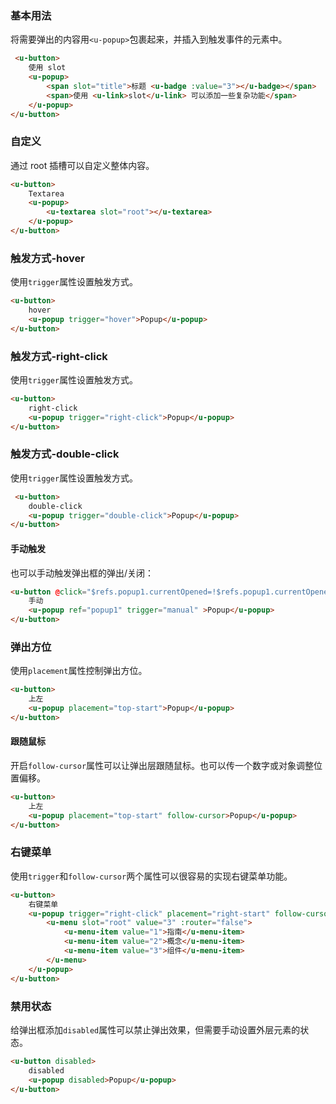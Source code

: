 ### 基本用法

将需要弹出的内容用`<u-popup>`包裹起来，并插入到触发事件的元素中。

``` html
 <u-button>
    使用 slot
    <u-popup>
        <span slot="title">标题 <u-badge :value="3"></u-badge></span>
        <span>使用 <u-link>slot</u-link> 可以添加一些复杂功能</span>
    </u-popup>
</u-button>
```

### 自定义

通过 root 插槽可以自定义整体内容。

``` html
<u-button>
    Textarea
    <u-popup>
        <u-textarea slot="root"></u-textarea>
    </u-popup>
</u-button>
```

### 触发方式-hover

使用`trigger`属性设置触发方式。

``` html
<u-button>
    hover
    <u-popup trigger="hover">Popup</u-popup>
</u-button>
```

### 触发方式-right-click

使用`trigger`属性设置触发方式。

``` html
<u-button>
    right-click
    <u-popup trigger="right-click">Popup</u-popup>
</u-button>
```

### 触发方式-double-click

使用`trigger`属性设置触发方式。

``` html
 <u-button>
    double-click
    <u-popup trigger="double-click">Popup</u-popup>
</u-button>
```

#### 手动触发

也可以手动触发弹出框的弹出/关闭：

``` html
<u-button @click="$refs.popup1.currentOpened=!$refs.popup1.currentOpened">
    手动
    <u-popup ref="popup1" trigger="manual" >Popup</u-popup>
</u-button>
```

### 弹出方位

使用`placement`属性控制弹出方位。

``` html
<u-button>
    上左
    <u-popup placement="top-start">Popup</u-popup>
</u-button>
```

#### 跟随鼠标

开启`follow-cursor`属性可以让弹出层跟随鼠标。也可以传一个数字或对象调整位置偏移。

``` html
<u-button>
    上左
    <u-popup placement="top-start" follow-cursor>Popup</u-popup>
</u-button>

```

### 右键菜单

使用`trigger`和`follow-cursor`两个属性可以很容易的实现右键菜单功能。

``` html
<u-button>
    右键菜单
    <u-popup trigger="right-click" placement="right-start" follow-cursor>
        <u-menu slot="root" value="3" :router="false">
            <u-menu-item value="1">指南</u-menu-item>
            <u-menu-item value="2">概念</u-menu-item>
            <u-menu-item value="3">组件</u-menu-item>
        </u-menu>
    </u-popup>
</u-button>
```

### 禁用状态

给弹出框添加`disabled`属性可以禁止弹出效果，但需要手动设置外层元素的状态。

``` html
<u-button disabled>
    disabled
    <u-popup disabled>Popup</u-popup>
</u-button>
```
